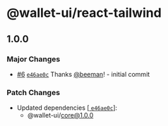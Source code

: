 # @wallet-ui/react-tailwind

## 1.0.0

### Major Changes

- [#6](https://github.com/wallet-ui/wallet-ui/pull/6) [
  `e46ae0c`](https://github.com/wallet-ui/wallet-ui/commit/e46ae0cc18f5be5467548d4e13ab3fc5fc65a1f4)
  Thanks [@beeman](https://github.com/beeman)! - initial commit

### Patch Changes

- Updated dependencies [[
  `e46ae0c`](https://github.com/wallet-ui/wallet-ui/commit/e46ae0cc18f5be5467548d4e13ab3fc5fc65a1f4)]:
    - @wallet-ui/core@1.0.0

